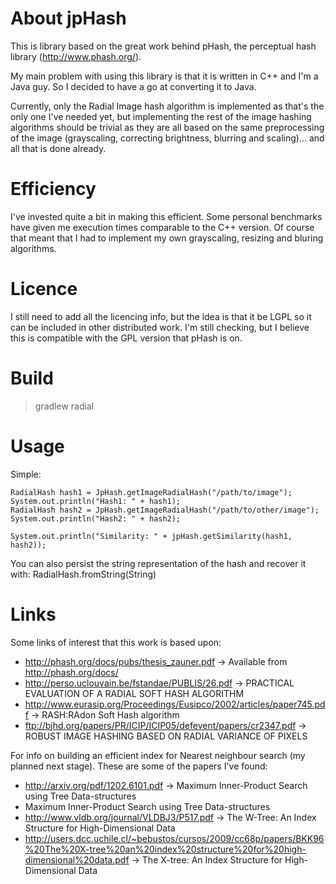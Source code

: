 # About jpHash
This is library based on the great work behind pHash, the perceptual hash library (http://www.phash.org/).

My main problem with using this library is that it is written in C++ and I'm a Java guy. So I decided to have a go at converting it to Java.

Currently, only the Radial Image hash algorithm is implemented as that's the only one I've needed yet, but implementing the rest of the image hashing algorithms should be trivial as they are all based on the same preprocessing of the image (grayscaling, correcting brightness, blurring and scaling)... and all that is done already.

# Efficiency
I've invested quite a bit in making this efficient. Some personal benchmarks have given me execution times comparable to the C++ version. Of course that meant that I had to implement my own grayscaling, resizing and bluring algorithms.

# Licence
I still need to add all the licencing info, but the idea is that it be LGPL so it can be included in other distributed work. I'm still checking, but I believe this is compatible with the GPL version that pHash is on.


# Build
>gradlew radial 


# Usage
Simple:
```
RadialHash hash1 = JpHash.getImageRadialHash("/path/to/image");
System.out.println("Hash1: " + hash1);
RadialHash hash2 = JpHash.getImageRadialHash("/path/to/other/image");
System.out.println("Hash2: " + hash2);

System.out.println("Similarity: " + jpHash.getSimilarity(hash1, hash2));

```

You can also persist the string representation of the hash and recover it with: RadialHash.fromString(String)

# Links
Some links of interest that this work is based upon:

* http://phash.org/docs/pubs/thesis_zauner.pdf -> Available from http://phash.org/docs/
* http://perso.uclouvain.be/fstandae/PUBLIS/26.pdf -> PRACTICAL EVALUATION OF A RADIAL SOFT HASH ALGORITHM
* http://www.eurasip.org/Proceedings/Eusipco/2002/articles/paper745.pdf -> RASH:RAdon Soft Hash algorithm
* ftp://bjhd.org/papers/PR/ICIP/ICIP05/defevent/papers/cr2347.pdf -> ROBUST IMAGE HASHING BASED ON RADIAL VARIANCE OF PIXELS

For info on building an efficient index for Nearest neighbour search (my planned next stage). These are some of the papers I've found:
* http://arxiv.org/pdf/1202.6101.pdf -> Maximum Inner-Product Search using Tree Data-structures
* Maximum Inner-Product Search using Tree Data-structures
* http://www.vldb.org/journal/VLDBJ3/P517.pdf -> The W-Tree: An Index Structure for High-Dimensional Data
* http://users.dcc.uchile.cl/~bebustos/cursos/2009/cc68p/papers/BKK96%20The%20X-tree%20an%20index%20structure%20for%20high-dimensional%20data.pdf -> The X-tree: An Index Structure for High-Dimensional Data

